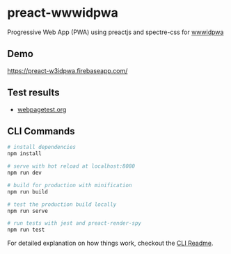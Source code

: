 # preact-wwwidpwa

Progressive Web App (PWA) using preactjs and spectre-css for [wwwidpwa](https://t.me/wwwid_pwa)

## Demo

https://preact-w3idpwa.firebaseapp.com/

## Test results

* [webpagetest.org](http://www.webpagetest.org/result/180421_K9_28882308889f8b5c24bff7673968c74b/)

## CLI Commands

```bash
# install dependencies
npm install

# serve with hot reload at localhost:8080
npm run dev

# build for production with minification
npm run build

# test the production build locally
npm run serve

# run tests with jest and preact-render-spy
npm run test
```

For detailed explanation on how things work, checkout the [CLI Readme](https://github.com/developit/preact-cli/blob/master/README.md).
